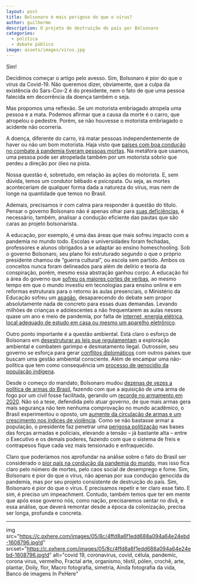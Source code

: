 ```yaml
---
layout: post
title: Bolsonaro é mais perigoso do que o vírus?
author: guilherme
description: O projeto de destruição do país por Bolsonaro
categories:
  - política
  - debate público
image: assets/images/vírus.jpg
---
```


Sim!

Decidimos começar o artigo pelo avesso. Sim, Bolsonaro é pior do que o vírus da Covid-19. Não queremos dizer, obviamente, que a culpa da existência do Sars-Cov-2 é do presidente, nem o fato de que uma pessoa falecida em decorrência da doença também o seja.

Mas propomos uma reflexão. Se um motorista embriagado atropela uma pessoa e a mata. Podemos afirmar que a causa da morte é o carro, que atropelou o pedestre. Porém, se não houvesse o motorista embriagado o acidente não ocorreria.

A doença, diferente do carro, irá matar pessoas independentemente de haver ou não um bom motorista. Haja visto que [países com boa condução no combate à pandemia tiveram pessoas mortas](https://graphics.reuters.com/world-coronavirus-tracker-and-maps/pt/countries-and-territories/new-zealand/). Na metáfora que usamos, uma pessoa pode ser atropelada também por um motorista sóbrio que perdeu a direção por óleo na pista.

Nossa questão é, sobretudo, em relação às ações do motorista. E, sem dúvida, temos um condutor bêbado e psicopata. Ou seja, as mortes aconteceriam de qualquer forma dada a natureza do vírus, mas nem de longe na quantidade que temos no Brasil.

Ademais, precisamos ir com calma para responder à questão do título. Pensar o governo Bolsonaro não é apenas olhar para [suas deficiências](https://politica.estadao.com.br/blogs/gestao-politica-e-sociedade/onde-reside-o-maior-risco-ao-governo-bolsonaro/), é necessário, também, analisar a condução eficiente das pautas que são caras ao projeto bolsonarista.

A educação, por exemplo, é uma das áreas que mais sofreu impacto com a pandemia no mundo todo. Escolas e universidades foram fechadas, professores e alunos obrigados a se adaptar ao ensino homeschooling. Sob o governo Bolsonaro, seu plano foi estruturado segundo o que o próprio presidente chamou de “guerra cultural”, ou escola sem partido. Ambos os conceitos nunca foram delineados para além de delírio e teoria da conspiração, porém, mesmo essa abstração ganhou corpo. A educação foi a área do governo que [sofreu os maiores cortes de verbas](https://www.redebrasilatual.com.br/educacao/2021/04/educacao-e-a-area-mais-atingida-pelos-cortes-orcamentarios-de-bolsonaro/), ao mesmo tempo em que o mundo investiu em tecnologias para ensino online e em reformas estruturais para o retorno às aulas presenciais, o Ministério da Educação sofreu um [apagão](https://www.sinprodf.org.br/em-tempos-de-pandemia-educacao-definha-com-estrategia-privatista-e-falta-de-investimento-do-governo/), desaparecendo do debate sem propor absolutamente nada de concreto para essas duas demandas. Levando milhões de crianças e adolescentes a não frequentarem as aulas nesses quase um ano e meio de pandemia, por falta de [internet, energia elétrica, local adequado de estudo em casa ou mesmo um aparelho eletrônico](https://www.bbc.com/portuguese/brasil-56909255).

Outro ponto importante é a questão ambiental. Está claro o esforço de Bolsonaro em [desestruturar as leis que regulamentam](https://www.greenpeace.org/brasil/resista/um-governo-contra-o-meio-ambiente/) a exploração ambiental e combatem garimpo e desmatamento ilegal. Outrossim, seu governo se esforça para gerar [conflitos diplomáticos](https://www.bbc.com/portuguese/brasil-56825520) com outros países que buscam uma gestão ambiental consciente. Além de encampar uma não-política que tem como consequência um [processo de genocídio da população indígena](https://noticias.uol.com.br/colunas/jamil-chade/2021/03/01/na-onu-indigenas-denunciam-bolsonaro-por-promover-genocidio-e-exterminio.htm). 

Desde o começo do mandato, Bolsonaro mudou [dezenas de vezes a política de armas do Brasil](https://www.cnnbrasil.com.br/politica/2021/02/15/desde-inicio-do-governo-bolsonaro-mudou-31-vezes-a-politica-de-armas-no-brasil), fazendo com que a aquisição de uma arma de fogo por um civil fosse facilitada, gerando um [recorde no armamento em 2020](https://www.dw.com/pt-br/mais-armas-mais-seguran%C3%A7a-a-question%C3%A1vel-l%C3%B3gica-de-bolsonaro/a-56576852). Não só a tese, defendida pelo atuar governo, de que mais armas gera mais segurança não tem nenhuma comprovação no mundo acadêmico, o Brasil experimentou o oposto, um [aumente da circulação de armas e um crescimento nos índices de violência](https://www.dw.com/pt-br/mais-armas-mais-seguran%C3%A7a-a-question%C3%A1vel-l%C3%B3gica-de-bolsonaro/a-56576852). Como se não bastasse armar a população, o presidente faz penetrar uma [perigosa politização](https://www.redebrasilatual.com.br/cidadania/2021/01/retirar-controle-policias-governadores-golpe/) nas bases das forças armadas e policiais, elevando a tensão – já bastante alta – entre o Executivo e os demais poderes, fazendo com que o sistema de freis e contrapesos fique cada vez mais tensionado e enfraquecido.

Claro que poderíamos nos aprofundar na análise sobre o fato do Brasil ser considerado o [pior país na condução da pandemia do mundo](https://g1.globo.com/mundo/noticia/2021/01/28/brasil-e-pior-pais-do-mundo-na-gestao-da-epidemia-de-covid-19-aponta-estudo-australiano.ghtml), mas isso fica claro pelo número de mortes, pelo caos social de desemprego e fome. Sim, Bolsonaro é pior do que o vírus, não apenas por sua condução genocida da pandemia, mas por seu projeto consistente de destruição do país. Sim, Bolsonaro é pior do que o vírus. E precisamos repetir e ter claro esse fato. E sim, é preciso um impeachment. Contudo, também temos que ter em mente que após esse governo nós, como nação, precisaremos sentar no divã, e essa análise, que deverá remontar desde a época da colonização, precisa ser longa, profunda e concreta. 

---

img src="https://c.pxhere.com/images/05/8c/4ffd8a6f1edd688a094a64e24ebd-1608796.jpg!d" srcset="https://c.pxhere.com/images/05/8c/4ffd8a6f1edd688a094a64e24ebd-1608796.jpg!d" alt="covid 19, coronavirus, covid, célula, pandemic, corona virus, vermelho, Fractal arte, organismo, têxtil, pólen, crochê, arte, plantar, Doily, flor, Macro fotografia, simetria, Ainda fotografia da vida, Banco de imagens In PxHere"

